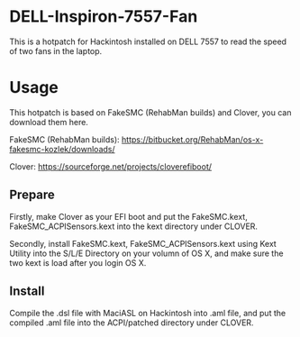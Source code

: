 # DELL-Inspiron-7557-Fan
This is a hotpatch for Hackintosh installed on DELL 7557 to read the speed of two fans in the laptop.
# Usage
This hotpatch is based on FakeSMC (RehabMan builds) and Clover, you can download them here.

FakeSMC (RehabMan builds): https://bitbucket.org/RehabMan/os-x-fakesmc-kozlek/downloads/

Clover: https://sourceforge.net/projects/cloverefiboot/
## Prepare
Firstly, make Clover as your EFI boot and put the FakeSMC.kext, FakeSMC_ACPISensors.kext into the kext directory under CLOVER.

Secondly, install FakeSMC.kext, FakeSMC_ACPISensors.kext using Kext Utility into the S/L/E Directory on your volumn of OS X, and make sure the two kext is load after you login OS X.
## Install
Compile the .dsl file with MaciASL on Hackintosh into .aml file, and put the compiled .aml file into the ACPI/patched directory under CLOVER.
